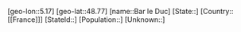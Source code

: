 ﻿---
location: [48.77,5.17]
type: City
tags:
- geo/City


SpocWebEntityId: 29014
isDeleted: false
confidential: public

---
[geo-lon::5.17]
[geo-lat::48.77]
[name::Bar le Duc]
[State::]
[Country::[[France]]]
[StateId::]
[Population::]
[Unknown::]

